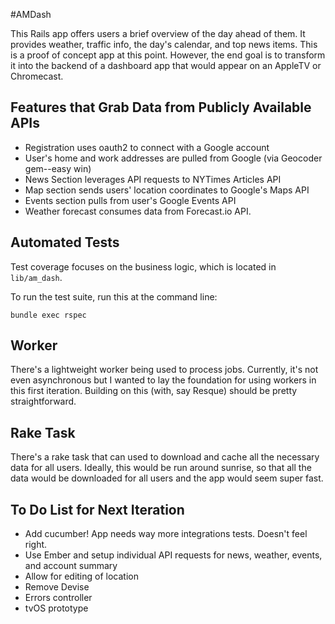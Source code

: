 #AMDash

This Rails app offers users a brief overview of the day ahead of them.  It provides weather,
traffic info, the day's calendar, and top news items.  This is a proof of concept app at this point.
However, the end goal is to transform it into the backend of a dashboard app that 
would appear on an AppleTV or Chromecast. 

## Features that Grab Data from Publicly Available APIs
* Registration uses oauth2 to connect with a Google account
* User's home and work addresses are pulled from Google (via Geocoder gem--easy win)
* News Section leverages API requests to NYTimes Articles API
* Map section sends users' location coordinates to Google's Maps API
* Events section pulls from user's Google Events API
* Weather forecast consumes data from Forecast.io API.

## Automated Tests

Test coverage focuses on the business logic, which is located in `lib/am_dash`.

To run the test suite, run this at the command line:

```
bundle exec rspec
```

## Worker
There's a lightweight worker being used to process jobs.  Currently, it's not even asynchronous
but I wanted to lay the foundation for using workers in this first iteration.
Building on this (with, say Resque) should be pretty straightforward.

## Rake Task
There's a rake task that can used to download and cache all the necessary data for all users. 
Ideally, this would be run around sunrise, so that all the data would be downloaded for all
users and the app would seem super fast.


## To Do List for Next Iteration 
* Add cucumber!  App needs way more integrations tests. Doesn't feel right. 
* Use Ember and setup individual API requests for news, weather, events, and account summary
* Allow for editing of location
* Remove Devise
* Errors controller
* tvOS prototype
